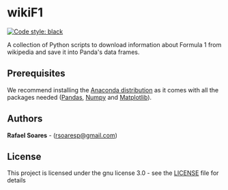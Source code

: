 # wikiF1

[![Code style: black](https://img.shields.io/badge/code%20style-black-000000.svg)](https://github.com/ambv/black)

A collection of Python scripts to download information about Formula 1 from wikipedia and save it into Panda's data frames.

## Prerequisites

We recommend installing the [Anaconda distribution](https://anaconda.org/anaconda/python) as it comes with all the packages needed ([Pandas](https://pandas.pydata.org/), [Numpy](http://www.numpy.org/) and [Matplotlib](https://matplotlib.org/)).

## Authors

**Rafael Soares** -  (rsoaresp@gmail.com)


## License

This project is licensed under the gnu license 3.0 - see the [LICENSE](LICENSE) file for details
